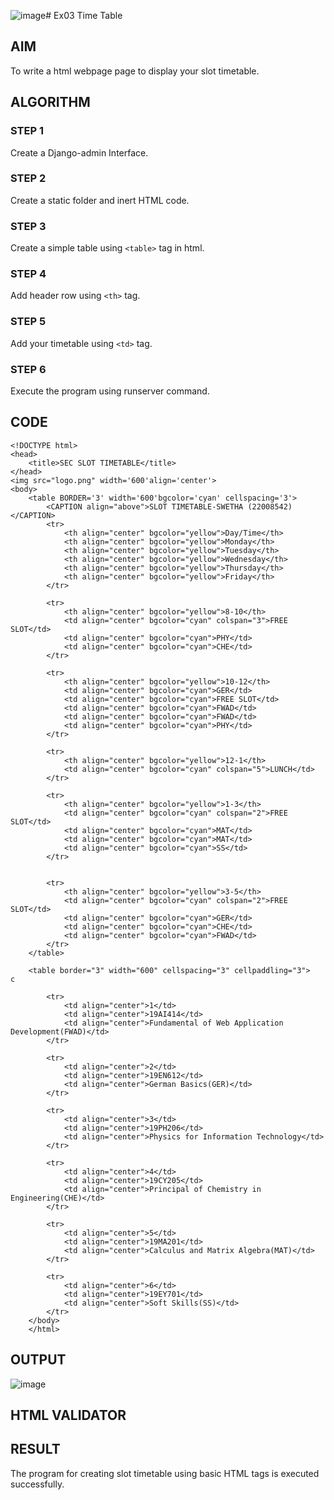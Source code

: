 ![image](https://github.com/swetha1510/slot/assets/120623583/04df6eb3-2a8f-4609-abc3-0f11b41c8713)# Ex03 Time Table

## AIM
To write a html webpage page to display your slot timetable.

## ALGORITHM
### STEP 1
Create a Django-admin Interface.

### STEP 2
Create a static folder and inert HTML code.

### STEP 3
Create a simple table using ```<table>``` tag in html.

### STEP 4
Add header row using ```<th>``` tag.

### STEP 5
Add your timetable using ```<td>``` tag.

### STEP 6
Execute the program using runserver command.

## CODE
```
<!DOCTYPE html>
<head>
    <title>SEC SLOT TIMETABLE</title>
</head>
<img src="logo.png" width='600'align='center'>
<body>
    <table BORDER='3' width='600'bgcolor='cyan' cellspacing='3'>
        <CAPTION align="above">SLOT TIMETABLE-SWETHA (22008542)</CAPTION>
        <tr>
            <th align="center" bgcolor="yellow">Day/Time</th>
            <th align="center" bgcolor="yellow">Monday</th>
            <th align="center" bgcolor="yellow">Tuesday</th>
            <th align="center" bgcolor="yellow">Wednesday</th>
            <th align="center" bgcolor="yellow">Thursday</th>
            <th align="center" bgcolor="yellow">Friday</th>
        </tr>

        <tr>
            <th align="center" bgcolor="yellow">8-10</th>
            <td align="center" bgcolor="cyan" colspan="3">FREE SLOT</td>
            <td align="center" bgcolor="cyan">PHY</td>
            <td align="center" bgcolor="cyan">CHE</td>
        </tr>

        <tr>
            <th align="center" bgcolor="yellow">10-12</th>
            <td align="center" bgcolor="cyan">GER</td>
            <td align="center" bgcolor="cyan">FREE SLOT</td>
            <td align="center" bgcolor="cyan">FWAD</td>
            <td align="center" bgcolor="cyan">FWAD</td>
            <td align="center" bgcolor="cyan">PHY</td>
        </tr>

        <tr>
            <th align="center" bgcolor="yellow">12-1</th>
            <td align="center" bgcolor="cyan" colspan="5">LUNCH</td>
        </tr>

        <tr>
            <th align="center" bgcolor="yellow">1-3</th>
            <td align="center" bgcolor="cyan" colspan="2">FREE SLOT</td>
            <td align="center" bgcolor="cyan">MAT</td>
            <td align="center" bgcolor="cyan">MAT</td>
            <td align="center" bgcolor="cyan">SS</td>
        </tr>


        <tr>
            <th align="center" bgcolor="yellow">3-5</th>
            <td align="center" bgcolor="cyan" colspan="2">FREE SLOT</td>
            <td align="center" bgcolor="cyan">GER</td>
            <td align="center" bgcolor="cyan">CHE</td>
            <td align="center" bgcolor="cyan">FWAD</td>
        </tr>
    </table>

    <table border="3" width="600" cellspacing="3" cellpaddling="3">
c

        <tr>
            <td align="center">1</td>
            <td align="center">19AI414</td>
            <td align="center">Fundamental of Web Application Development(FWAD)</td>
        </tr>

        <tr>
            <td align="center">2</td>
            <td align="center">19EN612</td>
            <td align="center">German Basics(GER)</td>
        </tr>

        <tr>
            <td align="center">3</td>
            <td align="center">19PH206</td>
            <td align="center">Physics for Information Technology</td>
        </tr>

        <tr>
            <td align="center">4</td>
            <td align="center">19CY205</td>
            <td align="center">Principal of Chemistry in Engineering(CHE)</td>
        </tr>

        <tr>
            <td align="center">5</td>
            <td align="center">19MA201</td>
            <td align="center">Calculus and Matrix Algebra(MAT)</td>
        </tr>

        <tr>
            <td align="center">6</td>
            <td align="center">19EY701</td>
            <td align="center">Soft Skills(SS)</td>
        </tr>
    </body>
    </html>
```

## OUTPUT
![image](https://github.com/swetha1510/slot/assets/120623583/f2c3c42a-6000-45ec-a36a-2ad5cd122a10)


## HTML VALIDATOR


## RESULT
The program for creating slot timetable using basic HTML tags is executed successfully.
